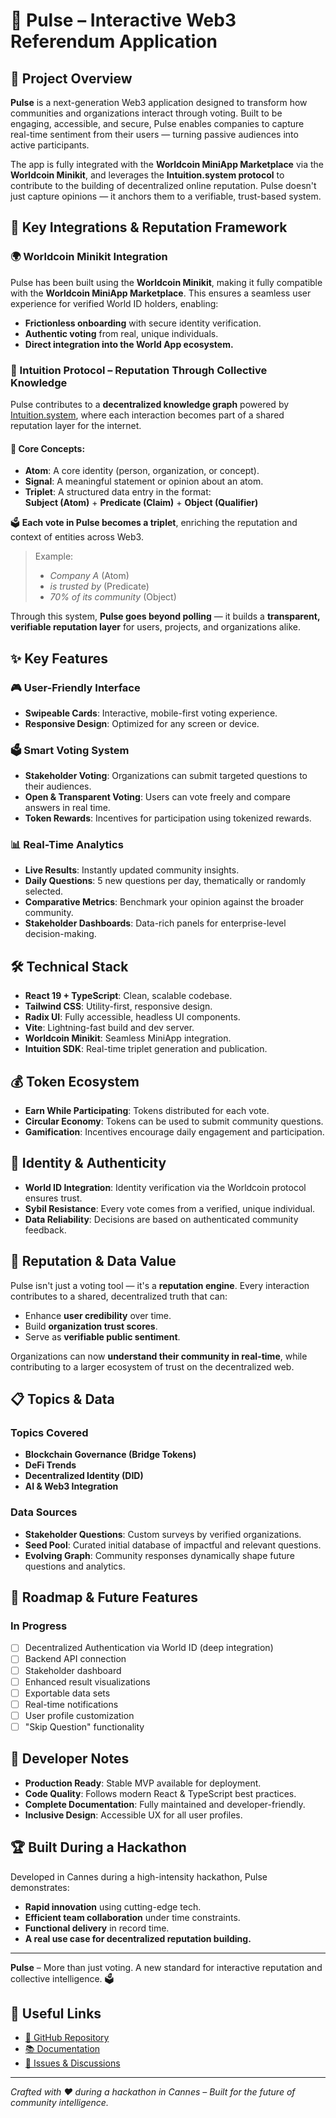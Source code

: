 # 🚀 Pulse – Interactive Web3 Referendum Application

## 🎯 Project Overview

**Pulse** is a next-generation Web3 application designed to transform how communities and organizations interact through voting. Built to be engaging, accessible, and secure, Pulse enables companies to capture real-time sentiment from their users — turning passive audiences into active participants.

The app is fully integrated with the **Worldcoin MiniApp Marketplace** via the **Worldcoin Minikit**, and leverages the **Intuition.system protocol** to contribute to the building of decentralized online reputation. Pulse doesn't just capture opinions — it anchors them to a verifiable, trust-based system.

## 🔗 Key Integrations & Reputation Framework

### 🌍 Worldcoin Minikit Integration
Pulse has been built using the **Worldcoin Minikit**, making it fully compatible with the **Worldcoin MiniApp Marketplace**. This ensures a seamless user experience for verified World ID holders, enabling:
- **Frictionless onboarding** with secure identity verification.
- **Authentic voting** from real, unique individuals.
- **Direct integration into the World App ecosystem.**

### 🧠 Intuition Protocol – Reputation Through Collective Knowledge

Pulse contributes to a **decentralized knowledge graph** powered by [Intuition.system](https://intuition.system), where each interaction becomes part of a shared reputation layer for the internet.

#### 🧩 Core Concepts:
- **Atom**: A core identity (person, organization, or concept).
- **Signal**: A meaningful statement or opinion about an atom.
- **Triplet**: A structured data entry in the format:  
  **Subject (Atom)** + **Predicate (Claim)** + **Object (Qualifier)**

🗳️ **Each vote in Pulse becomes a triplet**, enriching the reputation and context of entities across Web3.

> Example:
> - *Company A* (Atom)  
> - *is trusted by* (Predicate)  
> - *70% of its community* (Object)

Through this system, **Pulse goes beyond polling** — it builds a **transparent, verifiable reputation layer** for users, projects, and organizations alike.

## ✨ Key Features

### 🎮 User-Friendly Interface
- **Swipeable Cards**: Interactive, mobile-first voting experience.
- **Responsive Design**: Optimized for any screen or device.

### 🗳️ Smart Voting System
- **Stakeholder Voting**: Organizations can submit targeted questions to their audiences.
- **Open & Transparent Voting**: Users can vote freely and compare answers in real time.
- **Token Rewards**: Incentives for participation using tokenized rewards.

### 📊 Real-Time Analytics
- **Live Results**: Instantly updated community insights.
- **Daily Questions**: 5 new questions per day, thematically or randomly selected.
- **Comparative Metrics**: Benchmark your opinion against the broader community.
- **Stakeholder Dashboards**: Data-rich panels for enterprise-level decision-making.

## 🛠️ Technical Stack

- **React 19 + TypeScript**: Clean, scalable codebase.
- **Tailwind CSS**: Utility-first, responsive design.
- **Radix UI**: Fully accessible, headless UI components.
- **Vite**: Lightning-fast build and dev server.
- **Worldcoin Minikit**: Seamless MiniApp integration.
- **Intuition SDK**: Real-time triplet generation and publication.

## 💰 Token Ecosystem

- **Earn While Participating**: Tokens distributed for each vote.
- **Circular Economy**: Tokens can be used to submit community questions.
- **Gamification**: Incentives encourage daily engagement and participation.

## 🔐 Identity & Authenticity

- **World ID Integration**: Identity verification via the Worldcoin protocol ensures trust.
- **Sybil Resistance**: Every vote comes from a verified, unique individual.
- **Data Reliability**: Decisions are based on authenticated community feedback.

## 🧠 Reputation & Data Value

Pulse isn't just a voting tool — it's a **reputation engine**. Every interaction contributes to a shared, decentralized truth that can:
- Enhance **user credibility** over time.
- Build **organization trust scores**.
- Serve as **verifiable public sentiment**.

Organizations can now **understand their community in real-time**, while contributing to a larger ecosystem of trust on the decentralized web.

## 📋 Topics & Data

### Topics Covered
- **Blockchain Governance (Bridge Tokens)**
- **DeFi Trends**
- **Decentralized Identity (DID)**
- **AI & Web3 Integration**

### Data Sources
- **Stakeholder Questions**: Custom surveys by verified organizations.
- **Seed Pool**: Curated initial database of impactful and relevant questions.
- **Evolving Graph**: Community responses dynamically shape future questions and analytics.

## 🔮 Roadmap & Future Features

### In Progress
- [ ] Decentralized Authentication via World ID (deep integration)
- [ ] Backend API connection
- [ ] Stakeholder dashboard
- [ ] Enhanced result visualizations
- [ ] Exportable data sets
- [ ] Real-time notifications
- [ ] User profile customization
- [ ] "Skip Question" functionality

## 📝 Developer Notes

- **Production Ready**: Stable MVP available for deployment.
- **Code Quality**: Follows modern React & TypeScript best practices.
- **Complete Documentation**: Fully maintained and developer-friendly.
- **Inclusive Design**: Accessible UX for all user profiles.

## 🏆 Built During a Hackathon

Developed in Cannes during a high-intensity hackathon, Pulse demonstrates:
- **Rapid innovation** using cutting-edge tech.
- **Efficient team collaboration** under time constraints.
- **Functional delivery** in record time.
- **A real use case for decentralized reputation building.**

---

**Pulse** – More than just voting. A new standard for interactive reputation and collective intelligence. 🗳️

## 🔗 Useful Links

- [🔗 GitHub Repository](https://github.com/THP-Lab/Pulse)
- [📚 Documentation](./README.md)
- [💬 Issues & Discussions](https://github.com/THP-Lab/Pulse/issues)

---

*Crafted with ❤️ during a hackathon in Cannes – Built for the future of community intelligence.*
